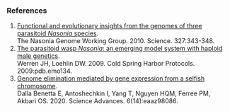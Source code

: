 ### References

1.  [Functional and evolutionary insights from the genomes of three
    parasitoid *Nasonia*
    species](http://europepmc.org/abstract/MED/20075255).\
    The Nasonia Genome Working Group. 2010. Science. 327:343-348.
2.  [The parasitoid wasp *Nasonia*: an emerging model system with
    haploid male genetics](http://europepmc.org/abstract/MED/20147035).\
    Werren JH, Loehlin DW. 2009. Cold Spring Harbor Protocols.
    2009:pdb.emo134.
3.  [Genome elimination mediated by gene expression from a selfish chromosome](https://europepmc.org/article/MED/32284986).\
    Dalla Benetta E, Antoshechkin I, Yang T, Nguyen HQM, Ferree PM, Akbari OS. 2020. Science Advances. 6(14):eaaz98086.

